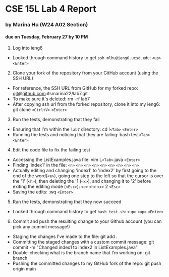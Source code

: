 # CSE 15L Lab 4 Report 
### by Marina Hu (W24 A02 Section)
#### due on Tuesday, February 27 by 10 PM

1. Log into ieng6
  - Looked through command history to get `ssh mlhu@ieng6.ucsd.edu`: `<up>` `<Enter>`
2. Clone your fork of the repository from your GitHub account (using the SSH URL)
  - For reference, the SSH URL from GitHub for my forked repo: git@github.com:itsmarina22/lab7.git
  - To make sure it's deleted: rm -rf lab7
  - After copying ssh url from the forked repository, clone it into my ieng6: git clone `<Ctrl+V>` `<Enter>`
3. Run the tests, demonstrating that they fail
  - Ensuring that I'm within the `lab7` directory: cd l`<Tab>` `<Enter>`
  - Running the tests and noticing that they are failing: bash test`<Tab>` `<Enter>`

4. Edit the code file to fix the failing test
  - Accessing the ListExamples.java file: vim L`<Tab>`.java `<Enter>`
  - Finding 'index1' in the file: `<n>` `<n>` `<n>` `<n>` `<n>` `<n>` `<n>` `<n>` `<n>`
  - Actually editing and changing 'index1' to 'index2' by first going to the end of the word(`<e>`), going one step to the left so that the cursor is over the '1' (`<h>`), then deleting the '1'(`<x>`), and changing it to '2' before exiting the editing mode (`<Esc>`): `<e>` `<h>` `<x>` 2 `<Esc>`
  - Saving the edits: :wq `<Enter>`
  
5. Run the tests, demonstrating that they now succeed
  - Looked through command history to get `bash test.sh`: `<up>` `<up>` `<Enter>`

6. Commit and push the resulting change to your Github account (you can pick any commit message!)
  - Staging the changes I've made to the file: git add .
  - Committing the staged changes with a custom commit message: git commit -m "Changed index1 to index2 in ListExamples.java"
  - Double-checking what is the branch name that I'm working on: git branch
  - Pushing the committed changes to my GitHub fork of the repo: git push origin main
